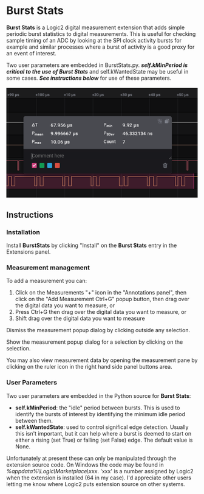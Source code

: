 
  # Burst Stats
**Burst Stats** is a Logic2 digital measurement
extension that adds simple
periodic burst statistics to digital measurements. This is useful for checking
sample timing of an ADC by looking at the SPI clock activity bursts for example
and similar processes where a burst of activity is a good proxy for an event of
interest.

Two user parameters are embedded in BurstStats.py. __*self.kMinPeriod is critical
to the use of Burst Stats*__ and self.kWantedState may be useful in some cases.
__*See instructions below*__ for use of these parameters.

![](BurstStatsSample.png)

## Instructions

### Installation
Install **BurstStats** by clicking "Install" on the **Burst Stats** entry in the
Extensions panel.

### Measurement management
To add a measurement you can:

1. Click on the Measurements "+" icon in the "Annotations panel", then click on
    the "Add Measurement Ctrl+G" popup button, then drag over the digital data
    you want to measure, or
2. Press Ctrl+G then drag over the digital data you want to measure, or
3. Shift drag over the digital data you want to measure

Dismiss the measurement popup dialog by clicking outside any selection.

Show the measurement popup dialog for a selection by clicking on the selection.

You may also view measurement data by opening the measurement pane by clicking
on the ruler icon in the right hand side panel buttons area.

### User Parameters

Two user parameters are embedded in the Python source for **Burst Stats**:

- **self.kMinPeriod**: the "idle" period between bursts. This is used to identify
the bursts of interest by identifying the minimum idle period between them.
- **self.kWantedState**: used to control significal edge detection. Usually
this isn't important, but it can help where a burst is deemed to start on either
a rising (set True) or falling (set False) edge. The default value is None.

Unfortunately at present these can only be manipulated through the extension
source code. On Windows the code may be found in
_%appdata%\Logic\Marketplace\xxx_. 'xxx' is a number assigned by Logic2 when the
extension is installed (64 in my case). I'd appreciate other users letting me
know where Logic2 puts extension source on other systems.
